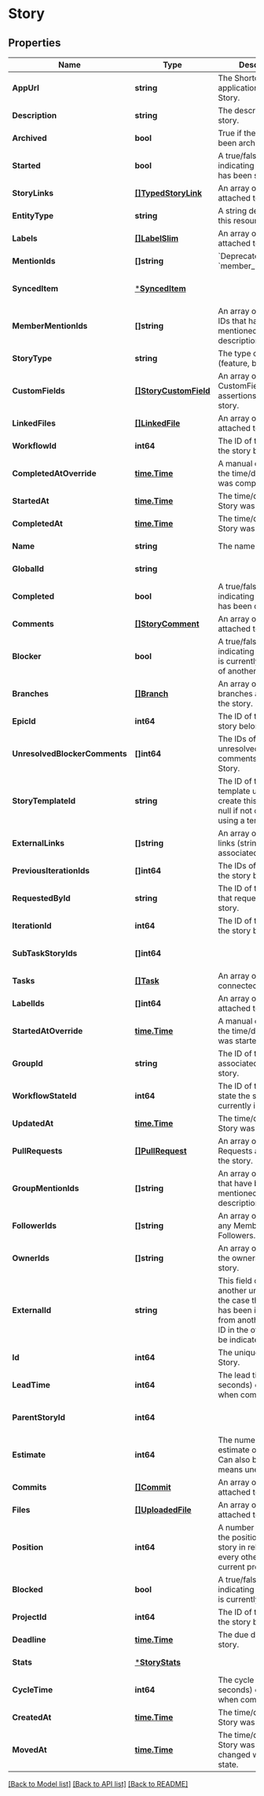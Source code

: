 # Story

## Properties
Name | Type | Description | Notes
------------ | ------------- | ------------- | -------------
**AppUrl** | **string** | The Shortcut application url for the Story. | [default to null]
**Description** | **string** | The description of the story. | [default to null]
**Archived** | **bool** | True if the story has been archived or not. | [default to null]
**Started** | **bool** | A true/false boolean indicating if the Story has been started. | [default to null]
**StoryLinks** | [**[]TypedStoryLink**](TypedStoryLink.md) | An array of story links attached to the Story. | [default to null]
**EntityType** | **string** | A string description of this resource. | [default to null]
**Labels** | [**[]LabelSlim**](LabelSlim.md) | An array of labels attached to the story. | [default to null]
**MentionIds** | **[]string** | &#x60;Deprecated:&#x60; use &#x60;member_mention_ids&#x60;. | [default to null]
**SyncedItem** | [***SyncedItem**](SyncedItem.md) |  | [optional] [default to null]
**MemberMentionIds** | **[]string** | An array of Member IDs that have been mentioned in the Story description. | [default to null]
**StoryType** | **string** | The type of story (feature, bug, chore). | [default to null]
**CustomFields** | [**[]StoryCustomField**](StoryCustomField.md) | An array of CustomField value assertions for the story. | [optional] [default to null]
**LinkedFiles** | [**[]LinkedFile**](LinkedFile.md) | An array of linked files attached to the story. | [default to null]
**WorkflowId** | **int64** | The ID of the workflow the story belongs to. | [default to null]
**CompletedAtOverride** | [**time.Time**](time.Time.md) | A manual override for the time/date the Story was completed. | [default to null]
**StartedAt** | [**time.Time**](time.Time.md) | The time/date the Story was started. | [default to null]
**CompletedAt** | [**time.Time**](time.Time.md) | The time/date the Story was completed. | [default to null]
**Name** | **string** | The name of the story. | [default to null]
**GlobalId** | **string** |  | [default to null]
**Completed** | **bool** | A true/false boolean indicating if the Story has been completed. | [default to null]
**Comments** | [**[]StoryComment**](StoryComment.md) | An array of comments attached to the story. | [default to null]
**Blocker** | **bool** | A true/false boolean indicating if the Story is currently a blocker of another story. | [default to null]
**Branches** | [**[]Branch**](Branch.md) | An array of Git branches attached to the story. | [default to null]
**EpicId** | **int64** | The ID of the epic the story belongs to. | [default to null]
**UnresolvedBlockerComments** | **[]int64** | The IDs of any unresolved blocker comments on the Story. | [optional] [default to null]
**StoryTemplateId** | **string** | The ID of the story template used to create this story, or null if not created using a template. | [default to null]
**ExternalLinks** | **[]string** | An array of external links (strings) associated with a Story | [default to null]
**PreviousIterationIds** | **[]int64** | The IDs of the iteration the story belongs to. | [default to null]
**RequestedById** | **string** | The ID of the Member that requested the story. | [default to null]
**IterationId** | **int64** | The ID of the iteration the story belongs to. | [default to null]
**SubTaskStoryIds** | **[]int64** |  | [optional] [default to null]
**Tasks** | [**[]Task**](Task.md) | An array of tasks connected to the story. | [default to null]
**LabelIds** | **[]int64** | An array of label ids attached to the story. | [default to null]
**StartedAtOverride** | [**time.Time**](time.Time.md) | A manual override for the time/date the Story was started. | [default to null]
**GroupId** | **string** | The ID of the group associated with the story. | [default to null]
**WorkflowStateId** | **int64** | The ID of the workflow state the story is currently in. | [default to null]
**UpdatedAt** | [**time.Time**](time.Time.md) | The time/date the Story was updated. | [default to null]
**PullRequests** | [**[]PullRequest**](PullRequest.md) | An array of Pull/Merge Requests attached to the story. | [default to null]
**GroupMentionIds** | **[]string** | An array of Group IDs that have been mentioned in the Story description. | [default to null]
**FollowerIds** | **[]string** | An array of UUIDs for any Members listed as Followers. | [default to null]
**OwnerIds** | **[]string** | An array of UUIDs of the owners of this story. | [default to null]
**ExternalId** | **string** | This field can be set to another unique ID. In the case that the Story has been imported from another tool, the ID in the other tool can be indicated here. | [default to null]
**Id** | **int64** | The unique ID of the Story. | [default to null]
**LeadTime** | **int64** | The lead time (in seconds) of this story when complete. | [optional] [default to null]
**ParentStoryId** | **int64** |  | [optional] [default to null]
**Estimate** | **int64** | The numeric point estimate of the story. Can also be null, which means unestimated. | [default to null]
**Commits** | [**[]Commit**](Commit.md) | An array of commits attached to the story. | [default to null]
**Files** | [**[]UploadedFile**](UploadedFile.md) | An array of files attached to the story. | [default to null]
**Position** | **int64** | A number representing the position of the story in relation to every other story in the current project. | [default to null]
**Blocked** | **bool** | A true/false boolean indicating if the Story is currently blocked. | [default to null]
**ProjectId** | **int64** | The ID of the project the story belongs to. | [default to null]
**Deadline** | [**time.Time**](time.Time.md) | The due date of the story. | [default to null]
**Stats** | [***StoryStats**](StoryStats.md) |  | [default to null]
**CycleTime** | **int64** | The cycle time (in seconds) of this story when complete. | [optional] [default to null]
**CreatedAt** | [**time.Time**](time.Time.md) | The time/date the Story was created. | [default to null]
**MovedAt** | [**time.Time**](time.Time.md) | The time/date the Story was last changed workflow-state. | [default to null]

[[Back to Model list]](../README.md#documentation-for-models) [[Back to API list]](../README.md#documentation-for-api-endpoints) [[Back to README]](../README.md)

